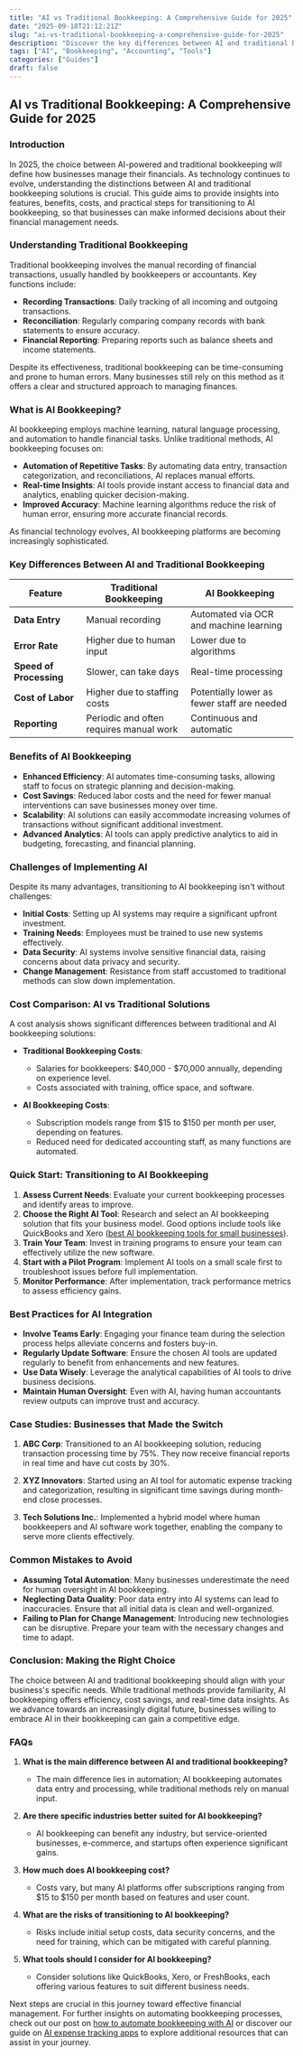 ```yaml
---
title: "AI vs Traditional Bookkeeping: A Comprehensive Guide for 2025"
date: "2025-09-18T21:12:21Z"
slug: "ai-vs-traditional-bookkeeping-a-comprehensive-guide-for-2025"
description: "Discover the key differences between AI and traditional bookkeeping, helping your business make informed decisions in 2025."
tags: ["AI", "Bookkeeping", "Accounting", "Tools"]
categories: ["Guides"]
draft: false
---
```


## AI vs Traditional Bookkeeping: A Comprehensive Guide for 2025

### Introduction

In 2025, the choice between AI-powered and traditional bookkeeping will define how businesses manage their financials. As technology continues to evolve, understanding the distinctions between AI and traditional bookkeeping solutions is crucial. This guide aims to provide insights into features, benefits, costs, and practical steps for transitioning to AI bookkeeping, so that businesses can make informed decisions about their financial management needs.

### Understanding Traditional Bookkeeping

Traditional bookkeeping involves the manual recording of financial transactions, usually handled by bookkeepers or accountants. Key functions include:

- **Recording Transactions**: Daily tracking of all incoming and outgoing transactions.
- **Reconciliation**: Regularly comparing company records with bank statements to ensure accuracy.
- **Financial Reporting**: Preparing reports such as balance sheets and income statements.

Despite its effectiveness, traditional bookkeeping can be time-consuming and prone to human errors. Many businesses still rely on this method as it offers a clear and structured approach to managing finances.

### What is AI Bookkeeping?

AI bookkeeping employs machine learning, natural language processing, and automation to handle financial tasks. Unlike traditional methods, AI bookkeeping focuses on:

- **Automation of Repetitive Tasks**: By automating data entry, transaction categorization, and reconciliations, AI replaces manual efforts.
- **Real-time Insights**: AI tools provide instant access to financial data and analytics, enabling quicker decision-making.
- **Improved Accuracy**: Machine learning algorithms reduce the risk of human error, ensuring more accurate financial records.

As financial technology evolves, AI bookkeeping platforms are becoming increasingly sophisticated.

### Key Differences Between AI and Traditional Bookkeeping

| Feature                        | Traditional Bookkeeping                 | AI Bookkeeping                            |
|--------------------------------|----------------------------------------|------------------------------------------|
| **Data Entry**                 | Manual recording                        | Automated via OCR and machine learning    |
| **Error Rate**                 | Higher due to human input              | Lower due to algorithms                   |
| **Speed of Processing**        | Slower, can take days                  | Real-time processing                      |
| **Cost of Labor**             | Higher due to staffing costs           | Potentially lower as fewer staff are needed|
| **Reporting**                  | Periodic and often requires manual work| Continuous and automatic                  |

### Benefits of AI Bookkeeping

- **Enhanced Efficiency**: AI automates time-consuming tasks, allowing staff to focus on strategic planning and decision-making.
- **Cost Savings**: Reduced labor costs and the need for fewer manual interventions can save businesses money over time.
- **Scalability**: AI solutions can easily accommodate increasing volumes of transactions without significant additional investment.
- **Advanced Analytics**: AI tools can apply predictive analytics to aid in budgeting, forecasting, and financial planning.

### Challenges of Implementing AI

Despite its many advantages, transitioning to AI bookkeeping isn't without challenges:

- **Initial Costs**: Setting up AI systems may require a significant upfront investment.
- **Training Needs**: Employees must be trained to use new systems effectively.
- **Data Security**: AI systems involve sensitive financial data, raising concerns about data privacy and security.
- **Change Management**: Resistance from staff accustomed to traditional methods can slow down implementation.

### Cost Comparison: AI vs Traditional Solutions

A cost analysis shows significant differences between traditional and AI bookkeeping solutions:

- **Traditional Bookkeeping Costs**:
  - Salaries for bookkeepers: $40,000 - $70,000 annually, depending on experience level.
  - Costs associated with training, office space, and software.

- **AI Bookkeeping Costs**:
  - Subscription models range from $15 to $150 per month per user, depending on features.
  - Reduced need for dedicated accounting staff, as many functions are automated.

### Quick Start: Transitioning to AI Bookkeeping

1. **Assess Current Needs**: Evaluate your current bookkeeping processes and identify areas to improve.
2. **Choose the Right AI Tool**: Research and select an AI bookkeeping solution that fits your business model. Good options include tools like QuickBooks and Xero ([best AI bookkeeping tools for small businesses](/posts/best-ai-bookkeeping-tools-for-small-businesses-2025/)).
3. **Train Your Team**: Invest in training programs to ensure your team can effectively utilize the new software.
4. **Start with a Pilot Program**: Implement AI tools on a small scale first to troubleshoot issues before full implementation.
5. **Monitor Performance**: After implementation, track performance metrics to assess efficiency gains.

### Best Practices for AI Integration

- **Involve Teams Early**: Engaging your finance team during the selection process helps alleviate concerns and fosters buy-in.
- **Regularly Update Software**: Ensure the chosen AI tools are updated regularly to benefit from enhancements and new features.
- **Use Data Wisely**: Leverage the analytical capabilities of AI tools to drive business decisions.
- **Maintain Human Oversight**: Even with AI, having human accountants review outputs can improve trust and accuracy.

### Case Studies: Businesses that Made the Switch

1. **ABC Corp**: Transitioned to an AI bookkeeping solution, reducing transaction processing time by 75%. They now receive financial reports in real time and have cut costs by 30%.

2. **XYZ Innovators**: Started using an AI tool for automatic expense tracking and categorization, resulting in significant time savings during month-end close processes.

3. **Tech Solutions Inc.**: Implemented a hybrid model where human bookkeepers and AI software work together, enabling the company to serve more clients effectively.

### Common Mistakes to Avoid

- **Assuming Total Automation**: Many businesses underestimate the need for human oversight in AI bookkeeping.
- **Neglecting Data Quality**: Poor data entry into AI systems can lead to inaccuracies. Ensure that all initial data is clean and well-organized.
- **Failing to Plan for Change Management**: Introducing new technologies can be disruptive. Prepare your team with the necessary changes and time to adapt.

### Conclusion: Making the Right Choice

The choice between AI and traditional bookkeeping should align with your business's specific needs. While traditional methods provide familiarity, AI bookkeeping offers efficiency, cost savings, and real-time data insights. As we advance towards an increasingly digital future, businesses willing to embrace AI in their bookkeeping can gain a competitive edge.

### FAQs

1. **What is the main difference between AI and traditional bookkeeping?**
   - The main difference lies in automation; AI bookkeeping automates data entry and processing, while traditional methods rely on manual input.

2. **Are there specific industries better suited for AI bookkeeping?**
   - AI bookkeeping can benefit any industry, but service-oriented businesses, e-commerce, and startups often experience significant gains.

3. **How much does AI bookkeeping cost?**
   - Costs vary, but many AI platforms offer subscriptions ranging from $15 to $150 per month based on features and user count.

4. **What are the risks of transitioning to AI bookkeeping?**
   - Risks include initial setup costs, data security concerns, and the need for training, which can be mitigated with careful planning.

5. **What tools should I consider for AI bookkeeping?**
   - Consider solutions like QuickBooks, Xero, or FreshBooks, each offering various features to suit different business needs.

Next steps are crucial in this journey toward effective financial management. For further insights on automating bookkeeping processes, check out our post on [how to automate bookkeeping with AI](/posts/how-to-automate-bookkeeping-with-ai-quickbooks-receipt-ocr/) or discover our guide on [AI expense tracking apps](posts/ai-expense-tracking-apps-compared-expensify-vs-zoho-vs-divvy/) to explore additional resources that can assist in your journey.
